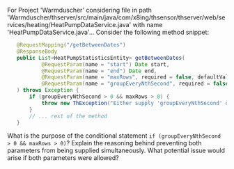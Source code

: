For Project 'Warmduscher' considering file in path 'Warmduscher/thserver/src/main/java/com/x8ing/thsensor/thserver/web/services/heating/HeatPumpDataService.java' with name 'HeatPumpDataService.java'... 
Consider the following method snippet:

```java
   @RequestMapping("/getBetweenDates")
   @ResponseBody
   public List<HeatPumpStatisticsEntity> getBetweenDates(
           @RequestParam(name = "start") Date start,
           @RequestParam(name = "end") Date end,
           @RequestParam(name = "maxRows", required = false, defaultValue = "-1") int maxRows,
           @RequestParam(name = "groupEveryNthSecond", required = false, defaultValue = "-1") int groupEveryNthSecond
   ) throws Exception {
       if (groupEveryNthSecond > 0 && maxRows > 0) {
           throw new ThException("Either supply 'groupEveryNthSecond' or 'maxRows' as a param. Both is not possible");
       }
       // ... rest of the method
   }
```

What is the purpose of the conditional statement `if (groupEveryNthSecond > 0 && maxRows > 0)`? Explain the reasoning behind preventing both parameters from being supplied simultaneously. What potential issue would arise if both parameters were allowed?